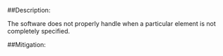 ##Description:

The software does not properly handle when a particular element is not completely specified.



##Mitigation:
